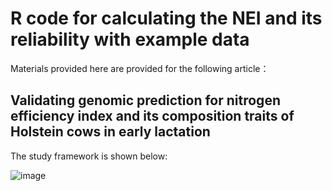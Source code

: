 # R code for calculating the NEI and its reliability with example data

Materials provided here are provided for the following article：

## Validating genomic prediction for nitrogen efficiency index and its composition traits of Holstein cows in early lactation


The study framework is shown below:

![image](https://user-images.githubusercontent.com/55590706/201384742-f9f06d83-3e65-4c66-af52-ee56c1e97c19.png)
